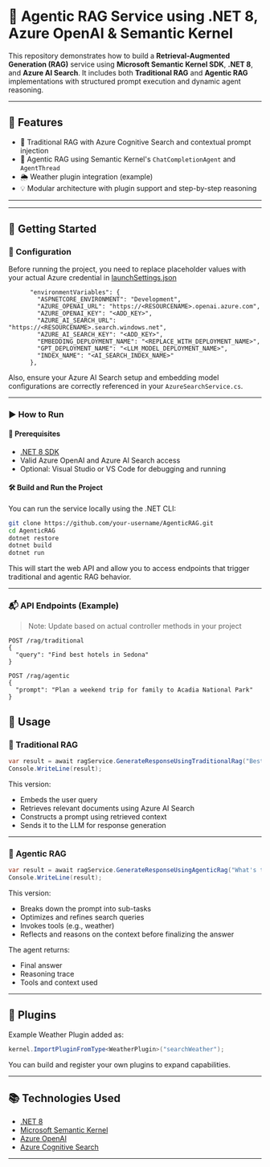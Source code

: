 # 🧠 Agentic RAG Service using .NET 8, Azure OpenAI & Semantic Kernel

This repository demonstrates how to build a **Retrieval-Augmented Generation (RAG)** service using **Microsoft Semantic Kernel SDK**, **.NET 8**, and **Azure AI Search**. It includes both **Traditional RAG** and **Agentic RAG** implementations with structured prompt execution and dynamic agent reasoning.

---

## 📌 Features

- 🔎 Traditional RAG with Azure Cognitive Search and contextual prompt injection
- 🤖 Agentic RAG using Semantic Kernel's `ChatCompletionAgent` and `AgentThread`
- 🌦 Weather plugin integration (example)
- 💡 Modular architecture with plugin support and step-by-step reasoning

---

---

## 🚀 Getting Started

### 🔧 Configuration

Before running the project, you need to replace placeholder values with your actual Azure credential in [launchSettings.json](https://github.com/akshaykokane/Implementing-Agentic-RAG-with-Semantic-Kernel-and-Azure-AI-Search/blob/main/AgenticRAG/AgenticRAG/Properties/launchSettings.json)

```
      "environmentVariables": {
        "ASPNETCORE_ENVIRONMENT": "Development",
        "AZURE_OPENAI_URL": "https://<RESOURCENAME>.openai.azure.com",
        "AZURE_OPENAI_KEY": "<ADD_KEY>",
        "AZURE_AI_SEARCH_URL": "https://<RESOURCENAME>.search.windows.net",
        "AZURE_AI_SEARCH_KEY": "<ADD_KEY>",
        "EMBEDDING_DEPLOYMENT_NAME": "<REPLACE_WITH_DEPLOYMENT_NAME>",
        "GPT_DEPLOYMENT_NAME": "<LLM_MODEL_DEPLOYMENT_NAME>",
        "INDEX_NAME": "<AI_SEARCH_INDEX_NAME>"
      },
```

Also, ensure your Azure AI Search setup and embedding model configurations are correctly referenced in your `AzureSearchService.cs`.

---

### ▶️ How to Run

#### 📌 Prerequisites

* [.NET 8 SDK](https://dotnet.microsoft.com/en-us/download)
* Valid Azure OpenAI and Azure AI Search access
* Optional: Visual Studio or VS Code for debugging and running

#### 🛠 Build and Run the Project

You can run the service locally using the .NET CLI:

```bash
git clone https://github.com/your-username/AgenticRAG.git
cd AgenticRAG
dotnet restore
dotnet build
dotnet run
```

This will start the web API and allow you to access endpoints that trigger traditional and agentic RAG behavior.

---

### 📬 API Endpoints (Example)

> Note: Update based on actual controller methods in your project

```
POST /rag/traditional
{
  "query": "Find best hotels in Sedona"
}

POST /rag/agentic
{
  "prompt": "Plan a weekend trip for family to Acadia National Park"
}
```



## 🚀 Usage

### 🔹 Traditional RAG

```csharp
var result = await ragService.GenerateResponseUsingTraditionalRag("Best hotels in Bar Harbor?");
Console.WriteLine(result);
```

This version:

* Embeds the user query
* Retrieves relevant documents using Azure AI Search
* Constructs a prompt using retrieved context
* Sends it to the LLM for response generation

---

### 🔹 Agentic RAG

```csharp
var result = await ragService.GenerateResponseUsingAgenticRag("What's the weather like for a trip to Acadia National Park?");
Console.WriteLine(result);
```

This version:

* Breaks down the prompt into sub-tasks
* Optimizes and refines search queries
* Invokes tools (e.g., weather)
* Reflects and reasons on the context before finalizing the answer

The agent returns:

* Final answer
* Reasoning trace
* Tools and context used

---

## 🧩 Plugins

Example Weather Plugin added as:

```csharp
kernel.ImportPluginFromType<WeatherPlugin>("searchWeather");
```

You can build and register your own plugins to expand capabilities.

---

## 📚 Technologies Used

* [.NET 8](https://dotnet.microsoft.com/)
* [Microsoft Semantic Kernel](https://github.com/microsoft/semantic-kernel)
* [Azure OpenAI](https://learn.microsoft.com/en-us/azure/cognitive-services/openai/)
* [Azure Cognitive Search](https://learn.microsoft.com/en-us/azure/search/)

---
